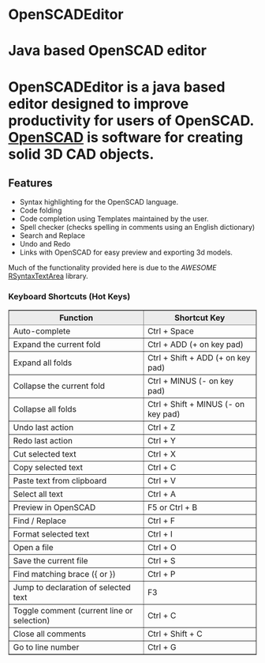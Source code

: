 # OpenSCADEditor
<!DOCTYPE html>
<html>
<head>
<meta charset="ISO-8859-1">
<title>OpenSCAD Editor</title>
</head>
<body>
<h1>Java based OpenSCAD editor</h1>

<h1>
OpenSCADEditor is a java based editor designed to improve productivity for users of OpenSCAD.<BR> <a href="http://www.openscad.org/">OpenSCAD</a> is software for creating solid 3D CAD objects. 

</h1>
<h2>Features</h2>
<ul>
	<li>Syntax highlighting for the OpenSCAD language.
	<li>Code folding
	<li>Code completion using Templates maintained by the user. 
	<li>Spell checker (checks spelling in comments using an English dictionary)
	<li>Search and Replace
	<li>Undo and Redo
	<li>Links with OpenSCAD for easy preview and exporting 3d models.
</ul>

Much of the functionality provided here is due to the <em>AWESOME</em> <a href="https://github.com/bobbylight/RSyntaxTextArea">RSyntaxTextArea</a> library.

<h3>Keyboard Shortcuts (Hot Keys)</h3>
<table border="1" cellpadding="3" cellspacing="0" style="border: 1px solid gray; border-collapse: collapse;">
<tbody><tr style="background: #ececec; border: 1px solid gray">
<th>Function
</th>
<th>Shortcut Key
</th></tr>

<tr>
	<td> Auto-complete  </td>
	<td> Ctrl + Space </td>
</tr>

<tr>
	<td> Expand the current fold  </td>
	<td> Ctrl + ADD (+ on key pad) </td>
</tr>
<tr>
	<td> Expand all folds  </td>
	<td> Ctrl + Shift + ADD (+ on key pad) </td>
</tr>
<tr>
	<td> Collapse the current fold  </td>
	<td> Ctrl + MINUS (- on key pad) </td>
</tr>

<tr>
	<td> Collapse all folds  </td>
	<td> Ctrl + Shift + MINUS (- on key pad) </td>
</tr>

<tr>
<td> Undo last action </td>
<td> Ctrl + Z
</td></tr>


<tr>
<td> Redo last action </td>
<td> Ctrl + Y
</td></tr>


<tr>
<td> Cut selected text 	</td>
<td> Ctrl + X
</td></tr>


<tr>
<td> Copy selected text </td>
<td> Ctrl + C
</td>
</tr>


<tr>
<td> Paste text from clipboard </td>
<td> Ctrl + V
</td></tr>


<tr>
<td> Select all text </td>
<td> Ctrl + A
</td></tr>


<tr>
<td> Preview in OpenSCAD</td>
<td> F5 or Ctrl + B
</td></tr>

<tr>
	<td>Find / Replace </td>
	<td> Ctrl + F</td>
</tr>

<tr>
	<td>Format selected text </td>
	<td>Ctrl + I</td>
</tr>

<tr>
	<td>Open a file </td>
	<td>Ctrl + O</td>
</tr>

<tr>
	<td>Save the current file </td>
	<td>Ctrl + S</td>
</tr>

<tr>
	<td>Find matching brace ({ or }) </td>
	<td>Ctrl + P</td>
</tr>


<tr>
	<td>Jump to declaration of selected text </td>
	<td> F3</td>
</tr>

<tr>
	<td>Toggle comment (current line or selection) </td>
	<td> Ctrl + C</td>
</tr>

<tr>
	<td>Close all comments </td>
	<td> Ctrl + Shift + C</td>
</tr>

<tr>
	<td>Go to line number </td>
	<td> Ctrl + G</td>
</tr>

</tbody></table>
<br></body>
</html>
